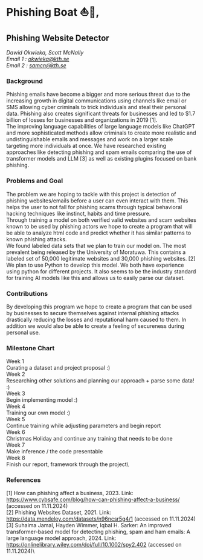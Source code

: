 # Phishing Boat ⛵️🎣, 
## Phishing Website Detector
*Dawid Okwieka, Scott McNally*\
*Email 1 : okwieka@kth.se*\
*Email 2 : samcn@kth.se*


### Background
Phishing emails have become a bigger and more serious threat due to the increasing growth in digital communications using channels like email or SMS allowing cyber criminals to trick individuals and steal their personal data. Phishing also creates significant threats for businesses and led to $1.7 billion of losses for businesses and organizations in 2019 [1]. \
The improving language capabilities of large language models like ChatGPT and more sophisticated methods allow criminals to create more realistic and undistinguishable emails and messages and work on a larger scale targeting more individuals at once. We have researched existing approaches like detecting phishing and spam emails comparing the use of transformer models and LLM [3] as well as existing plugins focused on bank phishing.

### Problems and Goal
The problem we are hoping to tackle with this project is detection of phishing websites/emails before a user can even interact with them. This helps the user to not fall for phishing scams through typical behavioral hacking techniques like instinct, habits and time pressure. \
Through training a model on both verified valid websites and scam websites known to be used by phishing actors we hope to create a program that will be able to analyze html code and predict whether it has similar patterns to known phishing attacks.\
We found labeled data sets that we plan to train our model on. The most prevalent being released by the University of Moratuwa. This contains a labeled set of 50,000 legitimate websites and 30,000 phishing websites. [2]\
We plan to use Python to develop this model. We both have experience using python for different projects. It also seems to be the industry standard for training AI models like this and allows us to easily parse our dataset.

### Contributions
By developing this program we hope to create a program that can be used by businesses to secure themselves against internal phishing attacks drastically reducing the losses and reputational harm caused to them. In addition we would also be able to create a feeling of secureness during personal use.

### Milestone Chart
Week 1\
Curating a dataset and project proposal :)\
Week 2\
Researching other solutions and planning our approach + parse some data! :)\
Week 3\
Begin implementing model :)\
Week 4\
Training our own model :)\
Week 5\
Continue training while adjusting parameters and begin report\
Week 6\
Christmas Holiday and continue any training that needs to be done\
Week 7\
Make inference / the code presentable\
Week 8\
Finish our report, framework through the project\

### References
[1] How can phishing affect a business, 2023. Link: https://www.cybsafe.com/blog/how-can-phishing-affect-a-business/ (accessed on 11.11.2024)\
[2] Phishing Websites Dataset, 2021. Link: https://data.mendeley.com/datasets/n96ncsr5g4/1 (accessed on 11.11.2024)\
[3] Suhaima Jamal, Hayden Wimmer, Iqbal H. Sarker:  An improved transformer-based model for detecting phishing, spam and ham emails: A large language model approach, 2024. Link: https://onlinelibrary.wiley.com/doi/full/10.1002/spy2.402 (accessed on 11.11.2024)\

